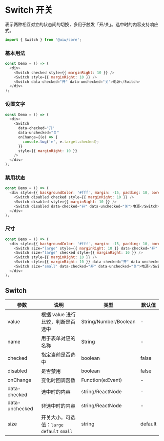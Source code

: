 Switch 开关
===

表示两种相互对立的状态间的切换，多用于触发「开/关」。选中时的内容支持响应式。

```jsx
import { Switch } from '@uiw/core';
```

### 基本用法

<!--DemoStart--> 
```js
const Demo = () => (
  <div>
    <Switch checked style={{ marginRight: 10 }} />
    <Switch style={{ marginRight: 10 }} />
    <Switch data-checked="开" data-unchecked="关">电源</Switch>
  </div>
);
```
<!--End-->

### 设置文字

<!--DemoStart--> 
```js
const Demo = () => (
  <div>
    <Switch
      data-checked="开"
      data-unchecked="关"
      onChange={(e) => {
        console.log('e', e.target.checked);
      }}
      style={{ marginRight: 10 }}
    />
  </div>
);
```
<!--End-->


### 禁用状态

<!--DemoStart--> 
```js
const Demo = () => (
  <div style={{ backgroundColor: '#fff', margin: -15, padding: 10, borderRadius: '5px 5px 0 0' }}>
    <Switch disabled checked style={{ marginRight: 10 }} />
    <Switch disabled style={{ marginRight: 10 }} />
    <Switch disabled data-checked="开" data-unchecked="关">电源</Switch>
  </div>
);
```
<!--End-->

### 尺寸

<!--DemoStart--> 
```js
const Demo = () => (
  <div style={{ backgroundColor: '#fff', margin: -15, padding: 10, borderRadius: '5px 5px 0 0' }}>
    <Switch size="large" style={{ marginRight: 10 }} data-checked="开" data-unchecked="关" />
    <Switch size="large" checked style={{ marginRight: 10 }} />
    <Switch style={{ marginRight: 10 }} />
    <Switch style={{ marginRight: 10 }} data-checked="开" data-unchecked="关" />
    <Switch size="small" data-checked="开" data-unchecked="关">电源</Switch>
  </div>
);
```
<!--End-->

## Switch 

| 参数 | 说明 | 类型 | 默认值 |
|------ |-------- |---------- |-------- |
| value | 根据 value 进行比较，判断是否选中 | String/Number/Boolean | - |
| name | 用于表单对应的名称 | String | - |
| checked | 指定当前是否选中 | boolean | false |
| disabled | 是否禁用 | boolean | false |
| onChange | 变化时回调函数 | Function(e:Event) | - |
| data-checked |  选中时的内容 | string/ReactNode | - |
| data-unchecked |  非选中时的内容 | string/ReactNode | - |
| size |  开关大小，可选值：`large` `default` `small` | string | default |
